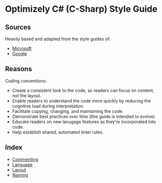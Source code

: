 # Optimizely C# (C-Sharp) Style Guide

## Sources

Heavily based and adapted from the style guides of:
- [Microsoft](https://github.com/dotnet/docs/blob/main/docs/csharp/fundamentals/coding-style/coding-conventions.md)
- [Google](https://github.com/google/styleguide/blob/gh-pages/csharp-style.md)

## Reasons

Coding conventions:

- Create a consistent look to the code, so readers can focus on content, not the layout.
- Enable readers to understand the code more quickly by reducing the cognitive load during interpretation.
- Facilitate copying, changing, and maintaining the code.
- Demonstrate best practices *over time* (this guide is intended to evolve).
- Educate readers on new lanugage features as they're incorporated into code.
- Help establish shared, automated linter rules.

## Index

- [Commenting](./commenting.md)
- [Language](./language.md)
- [Layout](./layout.md)
- [Naming](./naming.md)
